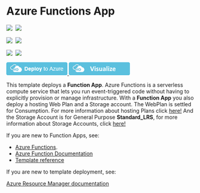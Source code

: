 # Azure Functions App

<IMG SRC="https://azurequickstartsservice.blob.core.windows.net/badges/101-app-function/PublicLastTestDate.svg" />&nbsp;
<IMG SRC="https://azurequickstartsservice.blob.core.windows.net/badges/101-app-function/PublicDeployment.svg" />&nbsp;

<IMG SRC="https://azurequickstartsservice.blob.core.windows.net/badges/101-app-function/FairfaxLastTestDate.svg" />&nbsp;
<IMG SRC="https://azurequickstartsservice.blob.core.windows.net/badges/101-app-function/FairfaxDeployment.svg" />&nbsp;

<IMG SRC="https://azurequickstartsservice.blob.core.windows.net/badges/101-app-function/BestPracticeResult.svg" />&nbsp;
<IMG SRC="https://azurequickstartsservice.blob.core.windows.net/badges/101-app-function/CredScanResult.svg" />&nbsp;

<a href="https://portal.azure.com/#create/Microsoft.Template/uri/https%3A%2F%2Fraw.githubusercontent.com%2FAzure%2Fazure-quickstart-templates%2Fmaster%2F101-app-function%2Fazuredeploy.json" target="_blank">
<img src="https://raw.githubusercontent.com/Azure/azure-quickstart-templates/master/1-CONTRIBUTION-GUIDE/images/deploytoazure.png"/>
</a><a href="http://armviz.io/#/?load=https%3A%2F%2Fraw.githubusercontent.com%2FAzure%2Fazure-quickstart-templates%2Fmaster%2F101-app-function%2Fazuredeploy.json" target="_blank">
<img src="https://raw.githubusercontent.com/Azure/azure-quickstart-templates/master/1-CONTRIBUTION-GUIDE/images/visualizebutton.png"/>
</a>

This template deploys a **Function App**. Azure Functions is a serverless compute service that lets you run event-triggered code without having to explicitly provision or manage infrastructure.
With a **Function App** you also deploy a hosting Web Plan and a Storage account. The WebPlan is settled for Consumption. For more information about hosting Plans click [here!](https://docs.microsoft.com/en-gb/azure/azure-functions/functions-scale)
And the Storage Account is for General Purpose **Standard_LRS**, for more information about Storage Accounts, click [here!](https://docs.microsoft.com/en-us/azure/storage/common/storage-account-overview)

If you are new to Function Apps, see:

- [Azure Functions](https://azure.microsoft.com/en-us/services/functions/).
- [Azure Function Documentation](https://docs.microsoft.com/en-gb/azure/azure-functions/)
- [Template reference](https://docs.microsoft.com/azure/templates/microsoft.compute/allversions)

If you are new to template deployment, see:

[Azure Resource Manager documentation](https://docs.microsoft.com/azure/azure-resource-manager/)
